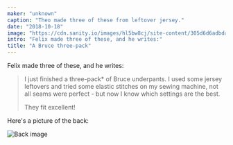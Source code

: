 ```yaml
---
maker: "unknown"
caption: "Theo made three of these from leftover jersey."
date: "2018-10-18"
image: "https://cdn.sanity.io/images/hl5bw8cj/site-content/305d6d6adbdad633bc2cd33b0de6f7a199a38c28-3043x2282.jpg"
intro: "Felix made three of these, and he writes:"
title: "A Bruce three-pack"
---
```


Felix made three of these, and he writes:

> I just finished a three-pack* of Bruce underpants. 
> I used some jersey leftovers and tried some elastic stitches on 
> my sewing machine, not all seams were perfect - but now I know 
> which settings are the best. 
>
> They fit excellent! 

Here's a picture of the back:

![Back image](https://posts.freesewing.org/uploads/bruce_three_pack_back_6ed8c9ae38.jpg "Back image")
